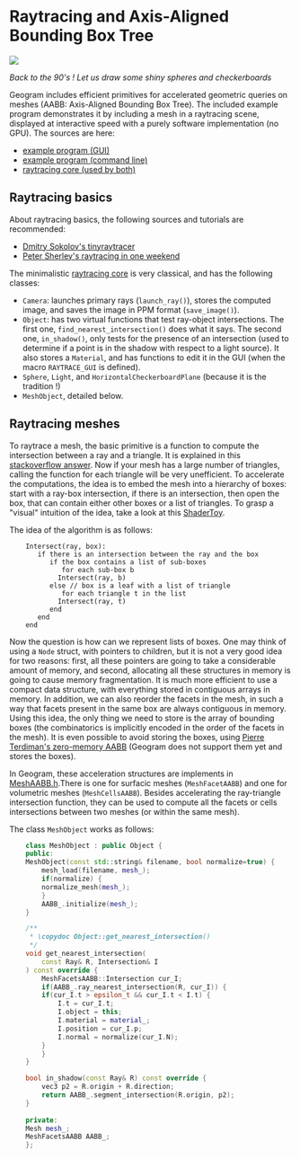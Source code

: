 # Raytracing and Axis-Aligned Bounding Box Tree

![](Raytrace.gif)

_Back to the 90's ! Let us draw some shiny spheres and checkerboards_

Geogram includes efficient primitives for accelerated geometric
queries on meshes (AABB: Axis-Aligned Bounding Box Tree). The included
example program demonstrates it by including a mesh in a raytracing
scene, displayed at interactive speed with a purely software
implementation (no GPU). The sources are here:

- [example program (GUI)](https://github.com/BrunoLevy/geogram/blob/main/src/examples/graphics/demo_Raytrace/main.cpp)
- [example program (command line)](https://github.com/BrunoLevy/geogram/blob/main/src/examples/geogram/simple_raytrace/main.cpp)
- [raytracing core (used by both)](https://github.com/BrunoLevy/geogram/blob/main/src/examples/geogram/simple_raytrace/raytracing.h)

Raytracing basics
-----------------
About raytracing basics, the following sources and tutorials are recommended:
- [Dmitry Sokolov's tinyraytracer](https://github.com/ssloy/tinyraytracer/wiki/Part-1:-understandable-raytracing)
- [Peter Sherley's raytracing in one weekend](https://raytracing.github.io/books/RayTracingInOneWeekend.html)

The minimalistic [raytracing core](https://github.com/BrunoLevy/geogram/blob/main/src/examples/geogram/simple_raytrace/raytracing.h)
is very classical, and has the following classes:

- `Camera`: launches primary rays (`launch_ray()`), stores the computed image, and saves the image in PPM format (`save_image()`).
- `Object`: has two virtual functions that test ray-object intersections. The first one, `find_nearest_intersection()` does what
   it says. The second one, `in_shadow()`, only tests for the presence of an intersection (used to determine if a point is in the
   shadow with respect to a light source). It also stores a `Material`, and has functions to edit it in the GUI (when the macro
   `RAYTRACE_GUI` is defined).
- `Sphere`, `Light`, and `HorizontalCheckerboardPlane` (because it is the tradition !)
- `MeshObject`, detailed below.


Raytracing meshes
-----------------

To raytrace a mesh, the basic primitive is a function to compute the
intersection between a ray and a triangle. It is explained in this
[stackoverflow answer](https://stackoverflow.com/questions/42740765/intersection-between-line-and-triangle-in-3d). Now if your mesh has a large number of
triangles, calling the function for each triangle will be very unefficient. 
To accelerate the computations, the idea is to embed the mesh into a hierarchy of boxes: start with a ray-box intersection, if there is an intersection,
then open the box, that can contain either other boxes or a list of triangles. To grasp a "visual" intuition of the idea, take a look at this
[ShaderToy](https://www.shadertoy.com/view/tl3XRN).

The idea of the algorithm is as follows:
```
    Intersect(ray, box):
       if there is an intersection between the ray and the box
          if the box contains a list of sub-boxes
             for each sub-box b
   	        Intersect(ray, b)
          else // box is a leaf with a list of triangle
             for each triangle t in the list
	        Intersect(ray, t)
          end
       end
    end
```

Now the question is how can we represent lists of boxes. One may think of
using a `Node` struct, with pointers to children, but it is not a very good
idea for two reasons: first, all these pointers are going to take a considerable
amount of memory, and second, allocating all these structures in memory is going
to cause memory fragmentation. It is much more efficient to use a compact data
structure, with everything stored in contiguous arrays in memory. In addition,
we can also reorder the facets in the mesh, in such a way that facets present in
the same box are always contiguous in memory. Using this idea, the only thing
we need to store is the array of bounding boxes (the combinatorics is implicitly
encoded in the order of the facets in the mesh). It is even possible to avoid storing
the boxes, using [Pierre Terdiman's zero-memory AABB](http://www.codercorner.com/ZeroByteBVH.pdf)
(Geogram does not support them yet and stores the boxes). 

In Geogram, these acceleration structures are implements in
[MeshAABB.h](https://github.com/BrunoLevy/geogram/blob/main/src/lib/geogram/mesh/mesh_AABB.h).There
is one for surfacic meshes (`MeshFacetAABB`) and one for volumetric meshes (`MeshCellsAABB`). Besides
accelerating the ray-triangle intersection function, they can be used to compute all the facets or
cells intersections between two meshes (or within the same mesh).

The class `MeshObject` works as follows:

```c++
    class MeshObject : public Object {
    public:
	MeshObject(const std::string& filename, bool normalize=true) {
	    mesh_load(filename, mesh_);
	    if(normalize) {
		normalize_mesh(mesh_);
	    }
	    AABB_.initialize(mesh_);
	}

	/**
	 * \copydoc Object::get_nearest_intersection()
	 */
	void get_nearest_intersection(
	    const Ray& R, Intersection& I
	) const override {
	    MeshFacetsAABB::Intersection cur_I;
	    if(AABB_.ray_nearest_intersection(R, cur_I)) {
		if(cur_I.t > epsilon_t && cur_I.t < I.t) {
		    I.t = cur_I.t;
		    I.object = this;
		    I.material = material_;
		    I.position = cur_I.p; 
		    I.normal = normalize(cur_I.N); 
		}
	    }
	}

	bool in_shadow(const Ray& R) const override {
	    vec3 p2 = R.origin + R.direction;
	    return AABB_.segment_intersection(R.origin, p2);
	}
	
    private:
	Mesh mesh_;
	MeshFacetsAABB AABB_;
    };
```
